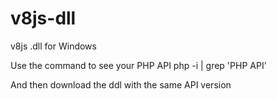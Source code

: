 # v8js-dll
v8js .dll for Windows

Use the command to see your PHP API
php -i | grep 'PHP API'

And then download the ddl with the same API version
